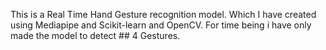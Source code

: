This is a Real Time Hand Gesture recognition model.
Which I have created using Mediapipe and Scikit-learn and OpenCV.
For time being i have only made the model to detect ## 4 Gestures.
